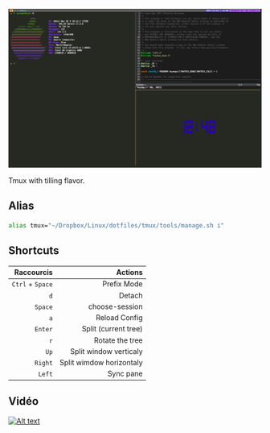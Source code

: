 ![Preview](capture.png)

Tmux with tilling flavor.

## Alias

```sh
alias tmux="~/Dropbox/Linux/dotfiles/tmux/tools/manage.sh i"
```

## Shortcuts

| Raccourcis                 | Actions                  |
| --------------------------:| ------------------------:|
| ```Ctrl``` + ```Space```   | Prefix Mode              |
|              ```d```       | Detach                   |
|              ```Space```   | choose-session           |
|              ```a```       | Reload Config            |
|              ```Enter```   | Split (current tree)     |
|              ```r```       | Rotate the tree          |
|              ```Up```      | Split window verticaly   |
|              ```Right```   | Split wimdow horizontaly |
|              ```Left```    | Sync pane                |

## Vidéo

[![Alt text](https://img.youtube.com/vi/nCUb_wJllS8/0.jpg)](https://www.youtube.com/watch?v=nCUb_wJllS8)
